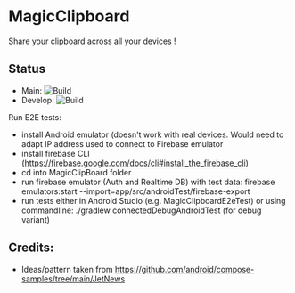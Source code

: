 # MagicClipboard

Share your clipboard across all your devices !

## Status
- Main: ![Build](https://github.com/michaelheiniger/MagicClipBoard/actions/workflows/build.yml/badge.svg?branch=main)
- Develop: ![Build](https://github.com/michaelheiniger/MagicClipBoard/actions/workflows/build.yml/badge.svg?branch=develop)

Run E2E tests:
- install Android emulator (doesn't work with real devices. Would need to adapt IP address used to connect to Firebase emulator
- install firebase CLI (https://firebase.google.com/docs/cli#install_the_firebase_cli)
- cd into MagicClipBoard folder
- run firebase emulator (Auth and Realtime DB) with test data:
  firebase emulators:start --import=app/src/androidTest/firebase-export
- run tests either in Android Studio (e.g. MagicClipboardE2eTest) or using commandline:
  ./gradlew connectedDebugAndroidTest (for debug variant)

## Credits:
- Ideas/pattern taken from https://github.com/android/compose-samples/tree/main/JetNews
